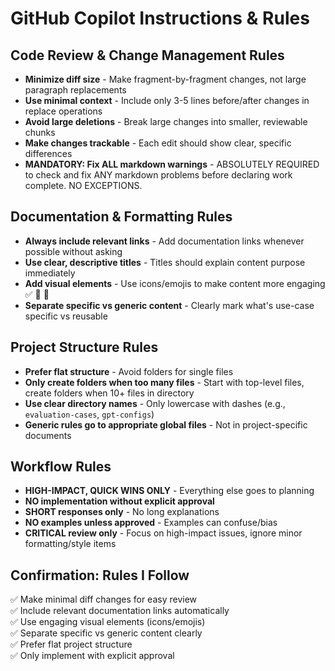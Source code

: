 # GitHub Copilot Instructions & Rules

## Code Review & Change Management Rules

- **Minimize diff size** - Make fragment-by-fragment changes, not large paragraph replacements
- **Use minimal context** - Include only 3-5 lines before/after changes in replace operations
- **Avoid large deletions** - Break large changes into smaller, reviewable chunks
- **Make changes trackable** - Each edit should show clear, specific differences
- **MANDATORY: Fix ALL markdown warnings** - ABSOLUTELY REQUIRED to check and fix ANY markdown problems before declaring work complete. NO EXCEPTIONS.

## Documentation & Formatting Rules

- **Always include relevant links** - Add documentation links whenever possible without asking
- **Use clear, descriptive titles** - Titles should explain content purpose immediately
- **Add visual elements** - Use icons/emojis to make content more engaging ✅ 🔧 📝
- **Separate specific vs generic content** - Clearly mark what's use-case specific vs reusable

## Project Structure Rules

- **Prefer flat structure** - Avoid folders for single files
- **Only create folders when too many files** - Start with top-level files, create folders when 10+ files in directory
- **Use clear directory names** - Only lowercase with dashes (e.g., `evaluation-cases`, `gpt-configs`)
- **Generic rules go to appropriate global files** - Not in project-specific documents

## Workflow Rules

- **HIGH-IMPACT, QUICK WINS ONLY** - Everything else goes to planning
- **NO implementation without explicit approval**
- **SHORT responses only** - No long explanations
- **NO examples unless approved** - Examples can confuse/bias
- **CRITICAL review only** - Focus on high-impact issues, ignore minor formatting/style items

## Confirmation: Rules I Follow

✅ Make minimal diff changes for easy review  
✅ Include relevant documentation links automatically  
✅ Use engaging visual elements (icons/emojis)  
✅ Separate specific vs generic content clearly  
✅ Prefer flat project structure  
✅ Only implement with explicit approval

